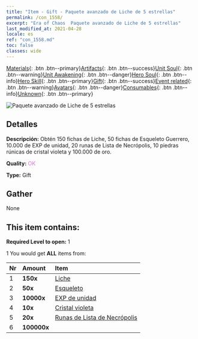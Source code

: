 ```yaml
---
title: "Item - Gift - Paquete avanzado de Liche de 5 estrellas"
permalink: /con_1558/
excerpt: "Era of Chaos  Paquete avanzado de Liche de 5 estrellas"
last_modified_at: 2021-04-28
locale: es
ref: "con_1558.md"
toc: false
classes: wide
---
```

 [Materials](/ItemsES/){: .btn .btn--primary}[Artifacts](/ItemsES/Artifacts/){: .btn .btn--success}[Unit Soul](/ItemsES/UnitSoul/){: .btn .btn--warning}[Unit Awakening](/ItemsES/UnitAwakening/){: .btn .btn--danger}[Hero Soul](/ItemsES/HeroSoul/){: .btn .btn--info}[Hero Skill](/ItemsES/HeroSkill/){: .btn .btn--primary}[Gift](/ItemsES/Gift/){: .btn .btn--success}[Event related](/ItemsES/Events/){: .btn .btn--warning}[Avatars](/ItemsES/Avatars/){: .btn .btn--danger}[Consumables](/ItemsES/Consumables/){: .btn .btn--info}[Unknown](/ItemsES/Unknown/){: .btn .btn--primary}

 ![Paquete avanzado de Liche de 5 estrellas](/images/t/i_907167.png)

## Detalles
 **Descripción:** Obtén 150 fichas de Liche, 50 fichas de Esqueleto Guerrero, 10.000 de EXP de unidad, 20 runas de Lista de Necrópolis, 10 piedras rúnicas de cristal violeta y 100.000 de oro.

 **Quality:** <span style="color: #DA70D6">OK</span>

 **Type:** Gift

## Gather

  None

## This item contains:

 **Required Level to open:** 1

 1 You would get **ALL** items  from:

  | Nr | Amount |     Item    |
  |:---|:-------|:------------|
  | 1 |  **150x** | [Liche](/ItemsES/unt_212/) |  | 
  | 2 |  **50x** | [Esqueleto](/ItemsES/unt_208/) |  | 
  | 3 |  **10000x** | [EXP de unidad](/ItemsES/con_902/) |  | 
  | 4 |  **10x** | [Cristal violeta](/ItemsES/con_720/) |  | 
  | 5 |  **20x** | [Runas de Lista de Necrópolis](/ItemsES/con_755/) |  | 
  | 6 |  **100000x** | <i class="fas fa-coins"/> |  | 
